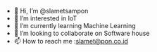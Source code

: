 - 👋 Hi, I’m @slametsampon
- 👀 I’m interested in IoT
- 🌱 I’m currently learning Machine Learning
- 💞️ I’m looking to collaborate on Software house
- 📫 How to reach me :slamet@pon.co.id

<!---
slametsampon/slametsampon is a ✨ special ✨ repository because its `README.md` (this file) appears on your GitHub profile.
You can click the Preview link to take a look at your changes.
--->
